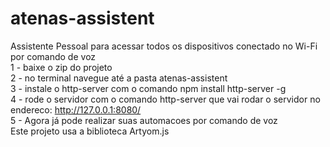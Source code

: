 # atenas-assistent
Assistente Pessoal para acessar todos os dispositivos conectado no Wi-Fi por comando de voz                                                                         
1 - baixe o zip do projeto                                                                                                     
2 - no terminal navegue até a pasta atenas-assistent                                                                           
3 - instale o http-server com o comando npm install http-server -g                                                            
4 - rode o servidor com o comando http-server que vai rodar o servidor no endereco: http://127.0.0.1:8080/                     
5 - Agora já pode realizar suas automacoes por comando de voz                                                                                                                                                                                                                      
Este projeto usa a biblioteca Artyom.js

